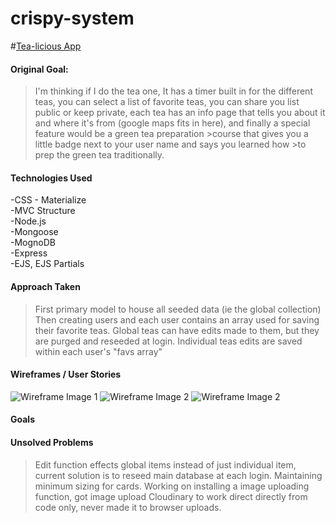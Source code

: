 # crispy-system

<!-- link to hosted app -->
#[Tea-licious App](https://tea-licious.herokuapp.com/)

#### Original Goal:
>I'm thinking if I do the tea one, It has a timer built in for the different teas, you can select a list of favorite teas, you can share you list public or keep private, each tea has an info page that tells you about it and where it's from (google maps fits in here), and finally a special feature would be a green tea preparation >course that gives you a little badge next to your user name and says you learned how >to prep the green tea traditionally.

#### Technologies Used

  -CSS - Materialize  
  -MVC Structure  
  -Node.js  
  -Mongoose  
  -MognoDB  
  -Express  
  -EJS, EJS Partials  


#### Approach Taken
>First primary model to house all seeded data (ie the global collection)
Then creating users and each user contains an array used for saving their favorite teas.
Global teas can have edits made to them, but they are purged and reseeded at login.
Individual teas edits are saved within each user's "favs array"



#### Wireframes /  User Stories
![Wireframe Image 1](https://res.cloudinary.com/hvqyfnzvb/image/upload/v1573455686/20191109_223642_xvnk7y.jpg "Wireframe Image 1")
![Wireframe Image 2](https://res.cloudinary.com/hvqyfnzvb/image/upload/v1573455685/20191109_223632_vldbxn.jpg "Wireframe Image 2")
![Wireframe Image 2](https://res.cloudinary.com/hvqyfnzvb/image/upload/v1573455686/20191109_223619_qnvjfz.jpg "Wireframe Image 3")
<!-- pull and edit images to put here -->



#### Goals
>
<!-- put some goals or hopes for more to do to this app -->


#### Unsolved Problems
> Edit function effects global items instead of just individual item, current solution is to reseed main database at each login.
> Maintaining minimum sizing for cards.
> Working on installing a image uploading function, got image upload Cloudinary to work direct directly from code only, never made it to browser uploads.
